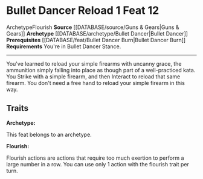 ﻿---
actions: '[one-action]'
cost: null
element: null
feat: Bullet Dancer Reload
frequency: null
heighten_level: null
id: '3238'
level: '12'
name: Bullet Dancer Reload
prerequisite: '[[DATABASE/feat/Bullet Dancer Burn|Bullet Dancer Burn]]'
rarity: Common
requirement: You're in Bullet Dancer Stance.
rus_type_level: null
school: null
source: '[[DATABASE/source/Guns & Gears|Guns & Gears]]'
subcategory: null
trait:
- '[[DATABASE/trait/Archetype|Archetype]]'
- '[[DATABASE/trait/Flourish|Flourish]]'
trigger: null
type: Feat

---
# Bullet Dancer Reload <span class="action-icon">1</span> <span class="item-type">Feat 12</span>

<span class="item-trait">Archetype</span><span class="item-trait">Flourish</span>
**Source** [[DATABASE/source/Guns & Gears|Guns & Gears]]
**Archetype** [[DATABASE/archetype/Bullet Dancer|Bullet Dancer]]
**Prerequisites** [[DATABASE/feat/Bullet Dancer Burn|Bullet Dancer Burn]]
**Requirements** You're in Bullet Dancer Stance.

---
You've learned to reload your simple firearms with uncanny grace, the ammunition simply falling into place as though part of a well-practiced kata. You Strike with a simple firearm, and then Interact to reload that same firearm. You don't need a free hand to reload your simple firearm in this way.

## Traits

**Archetype:**

This feat belongs to an archetype.

**Flourish:**

Flourish actions are actions that require too much exertion to perform a large number in a row. You can use only 1 action with the flourish trait per turn.